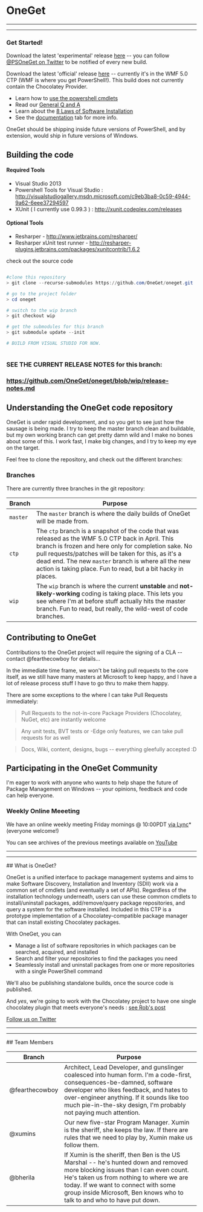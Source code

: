 
# OneGet
<hr><hr>

### Get Started!

Download the latest 'experimental' release [here](http://oneget.org/oneget.zip) -- you can follow [@PSOneGet on Twitter](http://twitter.com/PSOneGet) to be notified of every new build.

Download the latest 'official' release [here](http://www.microsoft.com/en-us/download/details.aspx?id=44987) -- currently it's in the WMF 5.0 CTP (WMF is where you get PowerShell!). This build does not currently contain the Chocolatey Provider.

* Learn how to [use the powershell cmdlets](https://github.com/OneGet/oneget/wiki/cmdlets) 
* Read our [General Q and A](https://github.com/OneGet/oneget/wiki/Q-and-A)
* Learn about the [8 Laws of Software Installation](https://github.com/OneGet/oneget/wiki/8-Laws-of-Software-Installation)
* See the [documentation](https://github.com/OneGet/oneget/wiki) tab for more info.

OneGet should be shipping inside future versions of PowerShell, and by extension, would ship in future versions of Windows.


## Building the code

#### Required Tools
- Visual Studio 2013
- Powershell Tools for Visual Studio : http://visualstudiogallery.msdn.microsoft.com/c9eb3ba8-0c59-4944-9a62-6eee37294597
- XUnit ( I currently use 0.99.3 ) : http://xunit.codeplex.com/releases

#### Optional Tools
- Resharper - http://www.jetbrains.com/resharper/
- Resharper xUnit test runner - http://resharper-plugins.jetbrains.com/packages/xunitcontrib/1.6.2

check out the source code 
``` powershell 

#clone this repository
> git clone --recurse-submodules https://github.com/OneGet/oneget.git

# go to the project folder
> cd oneget

# switch to the wip branch
> git checkout wip

# get the submodules for this branch
> git submodule update --init

# BUILD FROM VISUAL STUDIO FOR NOW.
    
```

### SEE THE CURRENT RELEASE NOTES for this branch: 
### https://github.com/OneGet/oneget/blob/wip/release-notes.md 


## Understanding the OneGet code repository

OneGet is under rapid development, and so you get to see just how the sausage is being made. I try to keep the master branch clean and buildable, but my own working branch can get pretty damn wild and I make no bones about some of this. I work fast, I make big changes, and I try to keep my eye on the target.

Feel free to clone the repository, and check out the different branches:

### Branches

There are currently three branches in the git repository:

| Branch | Purpose |
| ------- | ---------------------------|
|`master`|  The `master` branch is where the daily builds of OneGet will be made from.  |
|`ctp`|  The `ctp` branch is a snapshot of the code that was released as the WMF 5.0 CTP back in April. This branch is frozen and here only for completion sake. No pull requests/patches will be taken for this, as it's a dead end. The new `master` branch is where all the new action is taking place. Fun to read, but a bit hacky in places. |
|`wip`|  The `wip` branch is where the current **unstable** and **not-likely-working** coding is taking place. This lets you see where I'm at before stuff actually hits the master branch. Fun to read, but really, the wild-west of code branches. |

## Contributing to OneGet

Contributions to the OneGet project will require the signing of a CLA -- contact @fearthecowboy for details...

In the immediate time frame, we won't be taking pull requests to the core itself, as we still have many masters at Microsoft to keep happy, and I have a lot of release process stuff I have to go thru to make them happy. 

There are some exceptions to the where I can take Pull Requests immediately: 

> Pull Requests to the not-in-core Package Providers (Chocolatey, NuGet, etc) are instantly welcome 

> Any unit tests, BVT tests or -Edge only features, we can take pull requests for as well

> Docs, Wiki, content, designs, bugs -- everything gleefully accepted :D
  

## Participating in the OneGet Community

I'm eager to work with anyone who wants to help shape the future of Package Management on Windows -- your opinions, feedback and code can help everyone. 

### Weekly Online Meeeting 

We have an online weekly meeting Friday mornings @ 10:00PDT [via Lync](http://oneget.org/weekly/meeting.html)* (everyone welcome!)

You can see archives of the previous meetings available on [YouTube](https://www.youtube.com/playlist?list=PLeKWr5Ekac1SEEvHqIh3g051OyioFwOXN&feature=c4-feed-u)

<hr><hr>
## What is OneGet?

OneGet is a unified interface to package management systems and aims to make Software Discovery, Installation and Inventory (SDII) work via a common set of cmdlets (and eventually a set of APIs). Regardless of the installation technology underneath, users can use these common cmdlets to install/uninstall packages, add/remove/query package repositories, and query a system for the software installed. Included in this CTP is a prototype implementation of a Chocolatey-compatible package manager that can install existing Chocolatey packages.

With OneGet, you can
* Manage a list of software repositories in which packages can be searched, acquired, and installed
* Search and filter your repositories to find the packages you need
* Seamlessly install and uninstall packages from one or more repositories with a single PowerShell command



We'll also be publishing standalone builds, once the source code is published.

And *yes*, we're going to work with the Chocolatey project to have one single chocolatey plugin that meets everyone's needs : [see Rob's post](https://groups.google.com/forum/#!topic/chocolatey/a8WdEoF-M58)

[Follow us on Twitter](https://twitter.com/PSOneGet)

<hr><hr>
## Team Members

| Branch | Purpose |
| ------- | ---------------------------|
|@fearthecowboy|  Architect, Lead Developer, and gunslinger coalesced into human form. I'm a code-first, consequences-be-damned, software developer who likes feedback, and hates to over-engineer anything. If it sounds like too much pie-in-the-sky design, I'm probably not paying much attention. |
|@xumins|  Our new five-star Program Manager. Xumin is the sheriff, she keeps the law. If there are rules that we need to play by, Xumin make us follow them.   |
|@bherila|  If Xumin is the sheriff, then Ben is the US Marshal -- he's hunted down and removed more blocking issues than I can even count. He's taken us from nothing to where we are today. If we want to connect with some group inside Microsoft, Ben knows who to talk to and who to have put down.  |
